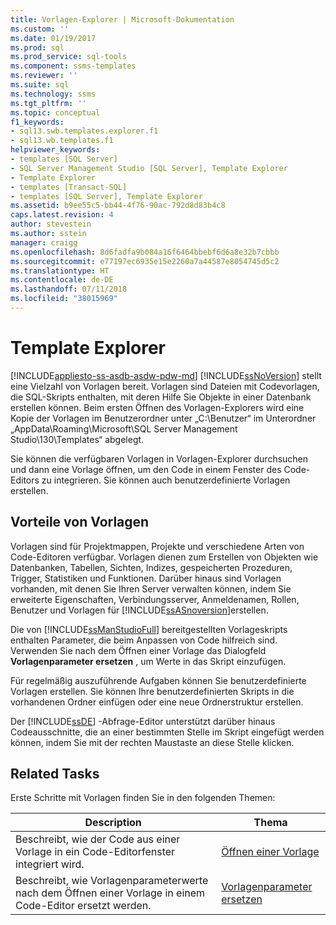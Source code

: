 ```yaml
---
title: Vorlagen-Explorer | Microsoft-Dokumentation
ms.custom: ''
ms.date: 01/19/2017
ms.prod: sql
ms.prod_service: sql-tools
ms.component: ssms-templates
ms.reviewer: ''
ms.suite: sql
ms.technology: ssms
ms.tgt_pltfrm: ''
ms.topic: conceptual
f1_keywords:
- sql13.swb.templates.explorer.f1
- sql13.wb.templates.f1
helpviewer_keywords:
- templates [SQL Server]
- SQL Server Management Studio [SQL Server], Template Explorer
- Template Explorer
- templates [Transact-SQL]
- templates [SQL Server], Template Explorer
ms.assetid: b9ee55c5-bb44-4f76-90ac-792d8d83b4c8
caps.latest.revision: 4
author: stevestein
ms.author: sstein
manager: craigg
ms.openlocfilehash: 8d6fadfa9b084a16f6464bbebf6d6a8e32b7cbbb
ms.sourcegitcommit: e77197ec6935e15e2260a7a44587e8054745d5c2
ms.translationtype: HT
ms.contentlocale: de-DE
ms.lasthandoff: 07/11/2018
ms.locfileid: "38015969"
---
```

# <a name="template-explorer"></a>Template Explorer
[!INCLUDE[appliesto-ss-asdb-asdw-pdw-md](../../includes/appliesto-ss-asdb-asdw-pdw-md.md)]
[!INCLUDE[ssNoVersion](../../includes/ssnoversion_md.md)] stellt eine Vielzahl von Vorlagen bereit. Vorlagen sind Dateien mit Codevorlagen, die SQL-Skripts enthalten, mit deren Hilfe Sie Objekte in einer Datenbank erstellen können. Beim ersten Öffnen des Vorlagen-Explorers wird eine Kopie der Vorlagen im Benutzerordner unter „C:\Benutzer“ im Unterordner „AppData\Roaming\Microsoft\SQL Server Management Studio\130\Templates“ abgelegt.  
  
Sie können die verfügbaren Vorlagen in Vorlagen-Explorer durchsuchen und dann eine Vorlage öffnen, um den Code in einem Fenster des Code-Editors zu integrieren. Sie können auch benutzerdefinierte Vorlagen erstellen.  
  
## <a name="benefits-of-templates"></a>Vorteile von Vorlagen  
Vorlagen sind für Projektmappen, Projekte und verschiedene Arten von Code-Editoren verfügbar. Vorlagen dienen zum Erstellen von Objekten wie Datenbanken, Tabellen, Sichten, Indizes, gespeicherten Prozeduren, Trigger, Statistiken und Funktionen. Darüber hinaus sind Vorlagen vorhanden, mit denen Sie Ihren Server verwalten können, indem Sie erweiterte Eigenschaften, Verbindungsserver, Anmeldenamen, Rollen, Benutzer und Vorlagen für [!INCLUDE[ssASnoversion](../../includes/ssasnoversion_md.md)]erstellen.  
  
Die von [!INCLUDE[ssManStudioFull](../../includes/ssmanstudiofull_md.md)] bereitgestellten Vorlageskripts enthalten Parameter, die beim Anpassen von Code hilfreich sind. Verwenden Sie nach dem Öffnen einer Vorlage das Dialogfeld **Vorlagenparameter ersetzen** , um Werte in das Skript einzufügen.  
  
Für regelmäßig auszuführende Aufgaben können Sie benutzerdefinierte Vorlagen erstellen. Sie können Ihre benutzerdefinierten Skripts in die vorhandenen Ordner einfügen oder eine neue Ordnerstruktur erstellen.  
  
Der [!INCLUDE[ssDE](../../includes/ssde_md.md)] -Abfrage-Editor unterstützt darüber hinaus Codeausschnitte, die an einer bestimmten Stelle im Skript eingefügt werden können, indem Sie mit der rechten Maustaste an diese Stelle klicken.  
  
## <a name="related-tasks"></a>Related Tasks  
Erste Schritte mit Vorlagen finden Sie in den folgenden Themen:  
  
|**Description**|**Thema**|  
|-------------------|-------------|  
|Beschreibt, wie der Code aus einer Vorlage in ein Code-Editorfenster integriert wird.|[Öffnen einer Vorlage](../../ssms/template/open-a-template.md)|  
|Beschreibt, wie Vorlagenparameterwerte nach dem Öffnen einer Vorlage in einem Code-Editor ersetzt werden.|[Vorlagenparameter ersetzen](../../ssms/template/replace-template-parameters.md)|  
  
